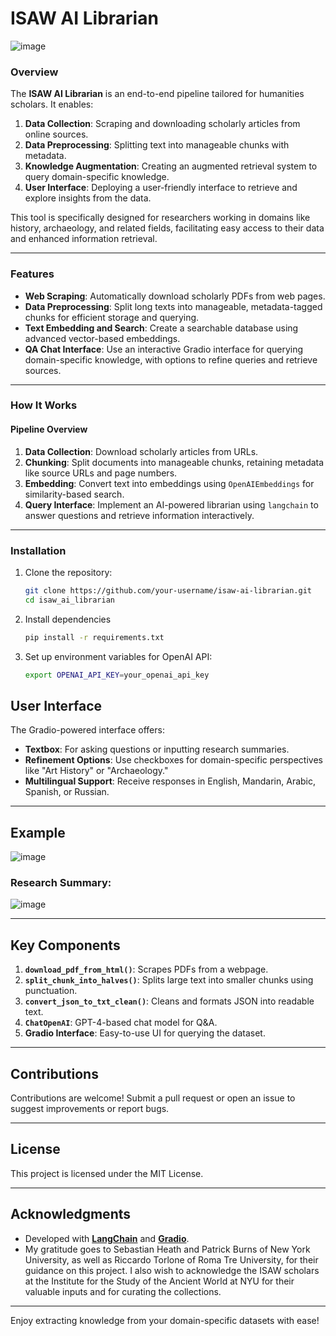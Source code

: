 # ISAW AI Librarian
![image](https://github.com/user-attachments/assets/7475a9da-254b-4cdc-a654-10fc91866f02)

### Overview
The **ISAW AI Librarian** is an end-to-end pipeline tailored for humanities scholars. It enables:
1. **Data Collection**: Scraping and downloading scholarly articles from online sources.
2. **Data Preprocessing**: Splitting text into manageable chunks with metadata.
3. **Knowledge Augmentation**: Creating an augmented retrieval system to query domain-specific knowledge.
4. **User Interface**: Deploying a user-friendly interface to retrieve and explore insights from the data.

This tool is specifically designed for researchers working in domains like history, archaeology, and related fields, facilitating easy access to their data and enhanced information retrieval.

---

### Features
- **Web Scraping**: Automatically download scholarly PDFs from web pages.
- **Data Preprocessing**: Split long texts into manageable, metadata-tagged chunks for efficient storage and querying.
- **Text Embedding and Search**: Create a searchable database using advanced vector-based embeddings.
- **QA Chat Interface**: Use an interactive Gradio interface for querying domain-specific knowledge, with options to refine queries and retrieve sources.

---

### How It Works
#### Pipeline Overview
1. **Data Collection**: Download scholarly articles from URLs.
2. **Chunking**: Split documents into manageable chunks, retaining metadata like source URLs and page numbers.
3. **Embedding**: Convert text into embeddings using `OpenAIEmbeddings` for similarity-based search.
4. **Query Interface**: Implement an AI-powered librarian using `langchain` to answer questions and retrieve information interactively.

---

### Installation
1. Clone the repository:
   ```bash
   git clone https://github.com/your-username/isaw-ai-librarian.git
   cd isaw_ai_librarian
   
2. Install dependencies
   ```bash
   pip install -r requirements.txt
3. Set up environment variables for OpenAI API:
   ```bash
   export OPENAI_API_KEY=your_openai_api_key

## User Interface
The Gradio-powered interface offers:

- **Textbox**: For asking questions or inputting research summaries.
- **Refinement Options**: Use checkboxes for domain-specific perspectives like "Art History" or "Archaeology."
- **Multilingual Support**: Receive responses in English, Mandarin, Arabic, Spanish, or Russian.

---

## Example

![image](https://github.com/user-attachments/assets/ba288d6d-60c3-43a9-a425-85d6ae3d837d)

### Research Summary:
![image](https://github.com/user-attachments/assets/310273f5-9502-407d-900b-dc21c00d662b)

---

## Key Components
1. **`download_pdf_from_html()`**: Scrapes PDFs from a webpage.
2. **`split_chunk_into_halves()`**: Splits large text into smaller chunks using punctuation.
3. **`convert_json_to_txt_clean()`**: Cleans and formats JSON into readable text.
4. **`ChatOpenAI`**: GPT-4-based chat model for Q&A.
5. **Gradio Interface**: Easy-to-use UI for querying the dataset.

---

## Contributions
Contributions are welcome! Submit a pull request or open an issue to suggest improvements or report bugs.

---

## License
This project is licensed under the MIT License.

---

## Acknowledgments
- Developed with **[LangChain](https://www.langchain.com/)** and **[Gradio](https://www.gradio.app/)**.
- My gratitude goes to Sebastian Heath and Patrick Burns of New York University, as well as Riccardo Torlone of Roma Tre University, for their guidance on this project. I also wish to acknowledge the ISAW scholars at the Institute for the Study of the Ancient World at NYU for their valuable inputs and for curating the collections.

---

Enjoy extracting knowledge from your domain-specific datasets with ease!


